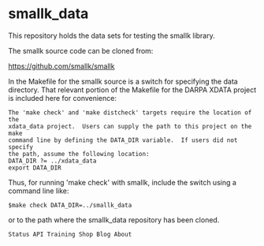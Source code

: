 # smallk_data
This repository holds the data sets for testing
the smallk library. 

The smallk source code can be cloned from:

https://github.com/smallk/smallk

In the Makefile for the smallk source is a switch for
specifying the data directory. That relevant portion of the Makefile
for the DARPA XDATA project is included here for convenience:

    The 'make check' and 'make distcheck' targets require the location of the 
    xdata_data project.  Users can supply the path to this project on the make 
    command line by defining the DATA_DIR variable.  If users did not specify 
    the path, assume the following location:
    DATA_DIR ?= ../xdata_data
    export DATA_DIR

Thus, for running 'make check' with smallk, include the switch using a command line
like:

    $make check DATA_DIR=../smallk_data

or to the path where the smallk_data repository has been cloned.

    Status API Training Shop Blog About 

